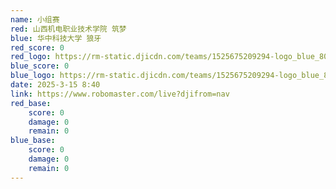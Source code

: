 ```yaml
---
name: 小组赛
red: 山西机电职业技术学院 筑梦
blue: 华中科技大学 狼牙
red_score: 0
red_logo: https://rm-static.djicdn.com/teams/1525675209294-logo_blue_800x800.png?x-oss-process=image/resize,h_64,m_lfit
blue_score: 0
blue_logo: https://rm-static.djicdn.com/teams/1525675209294-logo_blue_800x800.png?x-oss-process=image/resize,h_64,m_lfit
date: 2025-3-15 8:40
link: https://www.robomaster.com/live?djifrom=nav
red_base: 
    score: 0
    damage: 0
    remain: 0
blue_base:
    score: 0
    damage: 0
    remain: 0
---
```

